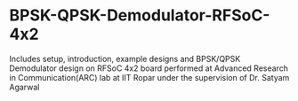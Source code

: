 # BPSK-QPSK-Demodulator-RFSoC-4x2
Includes setup, introduction, example designs and BPSK/QPSK Demodulator design on RFSoC 4x2 board performed at Advanced Research in Communication(ARC) lab at IIT Ropar under the supervision of Dr. Satyam Agarwal
